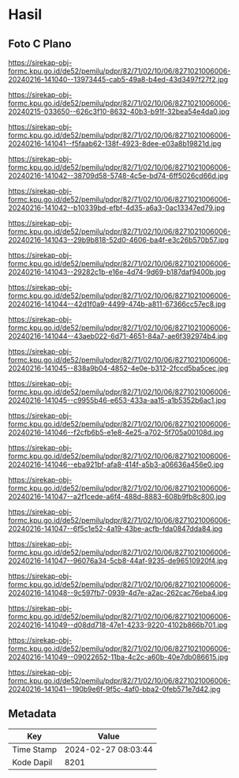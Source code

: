 # Hasil

## Foto C Plano

https://sirekap-obj-formc.kpu.go.id/de52/pemilu/pdpr/82/71/02/10/06/8271021006006-20240216-141040--13973445-cab5-49a8-b4ed-43d3497f27f2.jpg

https://sirekap-obj-formc.kpu.go.id/de52/pemilu/pdpr/82/71/02/10/06/8271021006006-20240215-033650--626c3f10-8632-40b3-b91f-32bea54e4da0.jpg

https://sirekap-obj-formc.kpu.go.id/de52/pemilu/pdpr/82/71/02/10/06/8271021006006-20240216-141041--f5faab62-138f-4923-8dee-e03a8b19821d.jpg

https://sirekap-obj-formc.kpu.go.id/de52/pemilu/pdpr/82/71/02/10/06/8271021006006-20240216-141042--38709d58-5748-4c5e-bd74-6ff5026cd66d.jpg

https://sirekap-obj-formc.kpu.go.id/de52/pemilu/pdpr/82/71/02/10/06/8271021006006-20240216-141042--b10339bd-efbf-4d35-a6a3-0ac13347ed79.jpg

https://sirekap-obj-formc.kpu.go.id/de52/pemilu/pdpr/82/71/02/10/06/8271021006006-20240216-141043--29b9b818-52d0-4606-ba4f-e3c26b570b57.jpg

https://sirekap-obj-formc.kpu.go.id/de52/pemilu/pdpr/82/71/02/10/06/8271021006006-20240216-141043--29282c1b-e16e-4d74-9d69-b187daf9400b.jpg

https://sirekap-obj-formc.kpu.go.id/de52/pemilu/pdpr/82/71/02/10/06/8271021006006-20240216-141044--42d1f0a9-4499-474b-a811-67366cc57ec8.jpg

https://sirekap-obj-formc.kpu.go.id/de52/pemilu/pdpr/82/71/02/10/06/8271021006006-20240216-141044--43aeb022-6d71-4651-84a7-ae6f392974b4.jpg

https://sirekap-obj-formc.kpu.go.id/de52/pemilu/pdpr/82/71/02/10/06/8271021006006-20240216-141045--838a9b04-4852-4e0e-b312-2fccd5ba5cec.jpg

https://sirekap-obj-formc.kpu.go.id/de52/pemilu/pdpr/82/71/02/10/06/8271021006006-20240216-141045--c9955b46-e653-433a-aa15-a1b5352b6ac1.jpg

https://sirekap-obj-formc.kpu.go.id/de52/pemilu/pdpr/82/71/02/10/06/8271021006006-20240216-141046--f2cfb6b5-e1e8-4e25-a702-5f705a00108d.jpg

https://sirekap-obj-formc.kpu.go.id/de52/pemilu/pdpr/82/71/02/10/06/8271021006006-20240216-141046--eba921bf-afa8-414f-a5b3-a06636a456e0.jpg

https://sirekap-obj-formc.kpu.go.id/de52/pemilu/pdpr/82/71/02/10/06/8271021006006-20240216-141047--a2f1cede-a6f4-488d-8883-608b9fb8c800.jpg

https://sirekap-obj-formc.kpu.go.id/de52/pemilu/pdpr/82/71/02/10/06/8271021006006-20240216-141047--6f5c1e52-4a19-43be-acfb-fda0847dda84.jpg

https://sirekap-obj-formc.kpu.go.id/de52/pemilu/pdpr/82/71/02/10/06/8271021006006-20240216-141047--96076a34-5cb8-44af-9235-de96510920f4.jpg

https://sirekap-obj-formc.kpu.go.id/de52/pemilu/pdpr/82/71/02/10/06/8271021006006-20240216-141048--9c597fb7-0939-4d7e-a2ac-262cac76eba4.jpg

https://sirekap-obj-formc.kpu.go.id/de52/pemilu/pdpr/82/71/02/10/06/8271021006006-20240216-141049--d08dd718-47e1-4233-9220-4102b866b701.jpg

https://sirekap-obj-formc.kpu.go.id/de52/pemilu/pdpr/82/71/02/10/06/8271021006006-20240216-141049--09022652-11ba-4c2c-a60b-40e7db086615.jpg

https://sirekap-obj-formc.kpu.go.id/de52/pemilu/pdpr/82/71/02/10/06/8271021006006-20240216-141041--190b9e6f-9f5c-4af0-bba2-0feb571e7d42.jpg


## Metadata

| Key        | Value               |
| ---------- | ------------------- |
| Time Stamp | 2024-02-27 08:03:44 |
| Kode Dapil | 8201                |



